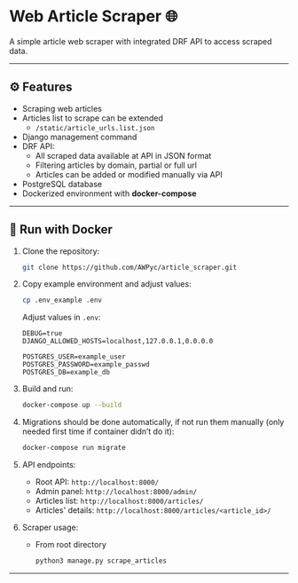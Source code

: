# Web Article Scraper 🌐

A simple article web scraper with integrated DRF API to access scraped data. 

---

## ⚙️ Features

* Scraping web articles
* Articles list to scrape can be extended 
  * ```/static/article_urls.list.json```
* Django management command
* DRF API:
    * All scraped data available at API in JSON format 
    * Filtering articles by domain, partial or full url
    * Articles can be added or modified manually via API
* PostgreSQL database
* Dockerized environment with **docker-compose**

---

## 🐳 Run with Docker

1. Clone the repository:

   ```bash
   git clone https://github.com/AWPyc/article_scraper.git
   ``` 

2. Copy example environment and adjust values:

   ```bash
   cp .env_example .env
   ```

   Adjust values in `.env`:

   ```
   DEBUG=true
   DJANGO_ALLOWED_HOSTS=localhost,127.0.0.1,0.0.0.0

   POSTGRES_USER=example_user
   POSTGRES_PASSWORD=example_passwd
   POSTGRES_DB=example_db
   ```

3. Build and run:

   ```bash
   docker-compose up --build
   ```

4. Migrations should be done automatically, if not run them manually (only needed first time if container didn’t do it):

   ```bash
   docker-compose run migrate
   ```

5. API endpoints:

   * Root API: `http://localhost:8000/`
   * Admin panel: `http://localhost:8000/admin/`
   * Articles list: `http://localhost:8000/articles/`
   * Articles' details: `http://localhost:8000/articles/<article_id>/`


6. Scraper usage:
   * From root directory
      ```bash
      python3 manage.py scrape_articles
     ```

---
